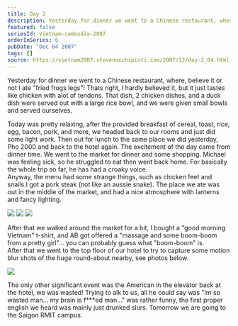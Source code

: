 ```yaml
---
title: Day 2
description: Yesterday for dinner we went to a Chinese restaurant, where, believe it or not I ate "fried frogs legs"! Thats right, I hardly believed it, ...
featured: false
seriesId: vietnam-cambodia-2007
orderInSeries: 6
pubDate: "Dec 04 2007"
tags: []
source: https://vietnam2007.stevenocchipinti.com/2007/12/day-2_04.html
---
```


Yesterday for dinner we went to a Chinese restaurant, where, believe it or not I ate "fried frogs legs"! Thats right, I hardly believed it, but it just tastes like chicken with alot of tendons. That dish, 2 chicken dishes, and a duck dish were served out with a large rice bowl, and we were given small bowls and served ourselves.

Today was pretty relaxing, after the provided breakfast of cereal, toast, rice, egg, bacon, pork, and more, we headed back to our rooms and just did some light work. Then out for lunch to the same place we did yesterday, Pho 2000 and back to the hotel again. The excitement of the day came from dinner time. We went to the market for dinner and some shopping. Michael was feeling sick, so he struggled to eat then went back home. For basically the whole trip so far, he has had a croaky voice.  
Anyway, the menu had some strange things, such as chicken feet and snails.I got a pork steak (not like an aussie snake). The place we ate was out in the middle of the market, and had a nice atmosphere with lanterns and fancy lighting.

[![](https://3.bp.blogspot.com/_l2YQkMP1pOU/R1VxLc1CfWI/AAAAAAAAACY/npdyemN3dYM/s320/DSCF7183.JPG)](https://3.bp.blogspot.com/_l2YQkMP1pOU/R1VxLc1CfWI/AAAAAAAAACY/npdyemN3dYM/s1600-h/DSCF7183.JPG) [![](https://4.bp.blogspot.com/_l2YQkMP1pOU/R1VxLs1CfXI/AAAAAAAAACg/VUtd_NRGyxY/s320/DSCF7192.JPG)](https://4.bp.blogspot.com/_l2YQkMP1pOU/R1VxLs1CfXI/AAAAAAAAACg/VUtd_NRGyxY/s1600-h/DSCF7192.JPG) [![](https://2.bp.blogspot.com/_l2YQkMP1pOU/R1VxMM1CfYI/AAAAAAAAACo/6z1vxv0UPKc/s320/DSCF7194.JPG)](https://2.bp.blogspot.com/_l2YQkMP1pOU/R1VxMM1CfYI/AAAAAAAAACo/6z1vxv0UPKc/s1600-h/DSCF7194.JPG)

After that we walked around the market for a bit, I bought a "good morning Vietnam" t-shirt, and AB got offered a "massage and some boom-boom from a pretty girl"... you can probably guess what "boom-boom" is.  
After that we went to the top floor of our hotel to try to capture some motion blur shots of the huge round-about nearby, see photos below.

[![](https://4.bp.blogspot.com/_l2YQkMP1pOU/R1VxMs1CfZI/AAAAAAAAACw/cAOlqlOePVo/s320/DSCF7225.JPG)](https://4.bp.blogspot.com/_l2YQkMP1pOU/R1VxMs1CfZI/AAAAAAAAACw/cAOlqlOePVo/s1600-h/DSCF7225.JPG)

The only other significant event was the American in the elevator back at the hotel, we was wasted! Trying to alk to us, all he could say was "Im so wasted man... my brain is f\*\*\*ed man..." was rather funny, the first proper english we heard was mainly just drunked slurs. Tomorrow we are going to the Saigon RMIT campus.
